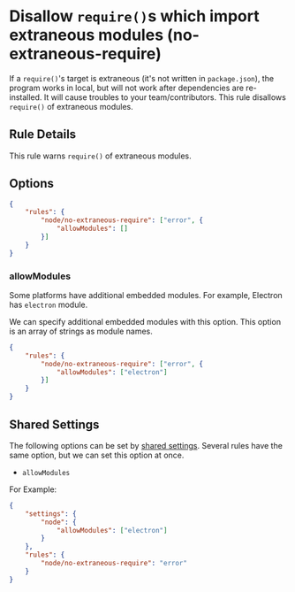 # Disallow `require()`s which import extraneous modules (no-extraneous-require)

If a `require()`'s target is extraneous (it's not written in `package.json`), the program works in local, but will not work after dependencies are re-installed. It will cause troubles to your team/contributors.
This rule disallows `require()` of extraneous modules.

## Rule Details

This rule warns `require()` of extraneous modules.

## Options

```json
{
    "rules": {
        "node/no-extraneous-require": ["error", {
            "allowModules": []
        }]
    }
}
```

### allowModules

Some platforms have additional embedded modules.
For example, Electron has `electron` module.

We can specify additional embedded modules with this option.
This option is an array of strings as module names.

```json
{
    "rules": {
        "node/no-extraneous-require": ["error", {
            "allowModules": ["electron"]
        }]
    }
}
```

## Shared Settings

The following options can be set by [shared settings](http://eslint.org/docs/user-guide/configuring.html#adding-shared-settings).
Several rules have the same option, but we can set this option at once.

- `allowModules`

For Example:

```json
{
    "settings": {
        "node": {
            "allowModules": ["electron"]
        }
    },
    "rules": {
        "node/no-extraneous-require": "error"
    }
}
```
